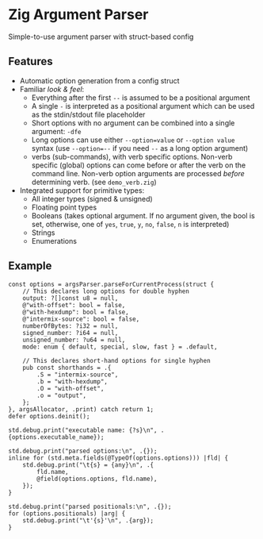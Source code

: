 # Zig Argument Parser
Simple-to-use argument parser with struct-based config

## Features
- Automatic option generation from a config struct
- Familiar *look & feel*:
    - Everything after the first `--` is assumed to be a positional argument
    - A single `-` is interpreted as a positional argument which can be used as the stdin/stdout file placeholder
    - Short options with no argument can be combined into a single argument: `-dfe`
    - Long options can use either `--option=value` or `--option value` syntax (use `--option=--` if you need `--` as a long option argument)
    - verbs (sub-commands), with verb specific options. Non-verb specific (global) options can come before or after the
      verb on the command line. Non-verb option arguments are processed *before* determining verb.  (see `demo_verb.zig`)
- Integrated support for primitive types:
    - All integer types (signed & unsigned)
    - Floating point types
    - Booleans (takes optional argument. If no argument given, the bool is set, otherwise, one of `yes`, `true`, `y`, `no`, `false`, `n` is interpreted)
    - Strings
    - Enumerations

## Example

```zig
const options = argsParser.parseForCurrentProcess(struct {
    // This declares long options for double hyphen
    output: ?[]const u8 = null,
    @"with-offset": bool = false,
    @"with-hexdump": bool = false,
    @"intermix-source": bool = false,
    numberOfBytes: ?i32 = null,
    signed_number: ?i64 = null,
    unsigned_number: ?u64 = null,
    mode: enum { default, special, slow, fast } = .default,

    // This declares short-hand options for single hyphen
    pub const shorthands = .{
        .S = "intermix-source",
        .b = "with-hexdump",
        .O = "with-offset",
        .o = "output",
    };
}, argsAllocator, .print) catch return 1;
defer options.deinit();

std.debug.print("executable name: {?s}\n", .{options.executable_name});

std.debug.print("parsed options:\n", .{});
inline for (std.meta.fields(@TypeOf(options.options))) |fld| {
    std.debug.print("\t{s} = {any}\n", .{
        fld.name,
        @field(options.options, fld.name),
    });
}

std.debug.print("parsed positionals:\n", .{});
for (options.positionals) |arg| {
    std.debug.print("\t'{s}'\n", .{arg});
}
```
